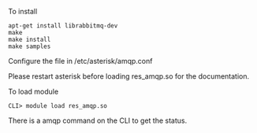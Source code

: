To install

    apt-get install librabbitmq-dev
    make
    make install
    make samples

Configure the file in /etc/asterisk/amqp.conf

Please restart asterisk before loading res_amqp.so for the documentation.

To load module

    CLI> module load res_amqp.so

There is a amqp command on the CLI to get the status.


